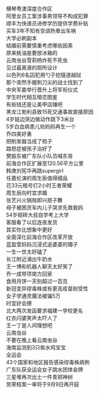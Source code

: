 横琴粤澳深度合作区  
阿里女员工案涉事男领导不构成犯罪  
顺丰为快递员进修学历提供学费补贴  
买车3年不知有空调热晕出车祸  
大学必刷副本  
结婚前需要慎重考虑哪些因素  
原来蚝油是要放冰箱的  
云南虫谷雪莉杨炸死不死虫  
见过最离谱的厕所设计  
以色列6名囚犯用勺子挖隧道越狱  
那个突然手握刺刀尖的战士找到了  
中央军委举行晋升上将军衔仪式  
学生时代相互暗恋图鉴  
有些钱还是让美甲店赚吧  
黑龙江勃利县致15死交通事故直接原因  
4岁娃边哭边做动作跳下3米台  
5岁白血病患儿劝妈妈再生一个  
乔四美好勇  
把削发器当成了梳子  
路怒症被孩子治好了  
樊振东被广东队小队员喊东哥  
前海合作区扩展至120.56平方公里  
韩庚刘宪华再跳supergirl  
任嘉伦演的周生辰值得细品  
花33元租号打2小时王者荣耀  
周生辰向时宜求婚  
张艺兴火锅局即兴扇子舞  
母子被困货车内儿子哭求先救我妈  
54岁砌砖大叔自学考上大学  
客服看了以后连夜发货  
其实你比想象中更好  
全面深化前海合作区改革开放  
蓝盈莹妈妈沉浸式追婆婆的镯子  
一生一世太好磕了  
长江附近涌出牛奶水  
王一博和机器人聊天太好笑了  
乔一成带项南方回家  
食用月饼一天别超过一百克  
新冠变异缪毒株或有更高疫苗耐受性  
女子学通灵魔法被骗5万  
时宜好会撩  
北大两次发函要求福建一学校更名  
红衣闪婆笑声太吓人了  
王一丁是人间理想吧  
云南虫谷  
不要在晚上看云南虫谷  
海南监测到3只紫水鸡宝宝  
全运会  
43个国家和地区报告感染缪毒株病例  
广东队获全运会女子跳水团体金牌  
三星堆再次出土一件青铜神树  
劳荣枝案一审将于9月9日再开庭  
